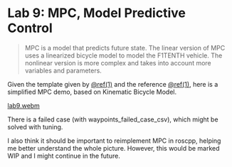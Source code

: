 
# Lab 9: MPC, Model Predictive Control

> MPC is a model that predicts future state. The linear version of MPC uses a linearized bicycle model to model the F1TENTH vehicle. The nonlinear version is more complex and takes into account more variables and parameters.


Given the template given by [@ref(1)](https://github.com/f1tenth/f1tenth_lab9_template) and the reference [@ref(1)](https://github.com/f1tenth/f1tenth_planning), here is a simplified MPC demo, based on Kinematic Bicycle Model.

[lab9.webm](https://github.com/user-attachments/assets/ae12b470-a22d-4c47-8099-06938a4165ed)

There is a failed case (with waypoints_failed_case_csv), which might be solved with tuning. 

I also think it should be important to reimplement MPC in roscpp, helping me better understand the whole picture. However, this would be marked WIP and I might continue in the future.
